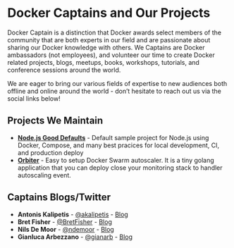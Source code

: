 # Docker Captains and Our Projects

Docker Captain is a distinction that Docker awards select members of the community that are both experts 
in our field and are passionate about sharing our Docker knowledge with others. We Captains are Docker 
ambassadors (not employees), and volunteer our time to create Docker related projects, blogs, meetups, 
books, workshops, tutorials, and conference sessions around the world.

We are eager to bring our various fields of expertise to new audiences both offline and online 
around the world - don’t hesitate to reach out us via the social links below!

## Projects We Maintain
  - [**Node.js Good Defaults**](https://github.com/BretFisher/node-docker-good-defaults) - Default sample 
  project for Node.js using Docker, Compose, and many best pracices for local development, CI, and 
  production deploy
  - [**Orbiter**](https://github.com/gianarb/orbiter) - Easy to setup Docker Swarm autoscaler. It is a tiny golang application that you can deploy close your monitoring stack to handler autoscaling event.
  
## Captains Blogs/Twitter
  - **Antonis Kalipetis** - [@akalipetis](https://twitter.com/akalipetis) - [Blog](https://www.akalipetis.com)
  - **Bret Fisher** - [@BretFisher](https://twitter.com/bretfisher) - [Blog](https://www.bretfisher.com)
  - **Nils De Moor** - [@ndemoor](https://twitter.com/ndemoor) - [Blog](https://cntnr.io)
  - **Gianluca Arbezzano** - [@gianarb](https://twitter.com/gianarb) - [Blog](https://gianarb.it)
